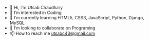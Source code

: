 - 👋 Hi, I’m Utsab Chaudhary
- 👀 I’m interested in Coding
- 🌱 I’m currently learning HTML5, CSS3, JavaScript, Python, Django, MySQL
- 💞️ I’m looking to collaborate on Programing
- 📫 How to reach me utsabc43@gmail.com

<!---
UtsabChaudhary/UtsabChaudhary is a ✨ special ✨ repository because its `README.md` (this file) appears on your GitHub profile.
You can click the Preview link to take a look at your changes.
--->
